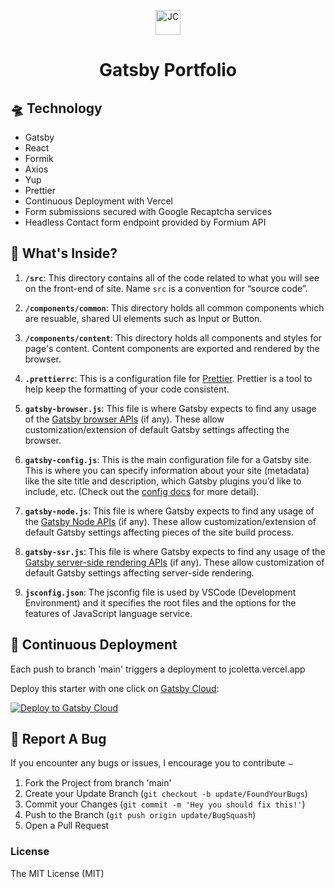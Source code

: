 <p align="center">
  <img alt="JC" src="src/assets/icons/favicon.ico" width="40" />
</p>

<h1 align="center">
 Gatsby Portfolio
</h1>

## 🛸 Technology

- Gatsby
- React
- Formik
- Axios
- Yup
- Prettier
- Continuous Deployment with <a href="https://vercel.com/" rel="noopener noreferral" style="text-decoration: none;">Vercel</a>
- Form submissions secured with Google Recaptcha services
- Headless Contact form endpoint provided by <a href="https://formium.io" rel="noopener noreferral" style="text-decoration: none;">Formium</a> API

## 🥸 What's Inside?

1.  **`/src`**: This directory contains all of the code related to what you will see on the front-end of site. Name `src` is a convention for “source code”.

2. **`/components/common`**: This directory holds all common components which are resuable, shared UI elements such as Input or Button.

3. **`/components/content`**: This directory holds all components and styles for page's content. Content components are exported and rendered by the browser.

4.  **`.prettierrc`**: This is a configuration file for [Prettier](https://prettier.io/). Prettier is a tool to help keep the formatting of your code consistent.

5.  **`gatsby-browser.js`**: This file is where Gatsby expects to find any usage of the [Gatsby browser APIs](https://www.gatsbyjs.com/docs/reference/config-files/gatsby-browser/) (if any). These allow customization/extension of default Gatsby settings affecting the browser.

4.  **`gatsby-config.js`**: This is the main configuration file for a Gatsby site. This is where you can specify information about your site (metadata) like the site title and description, which Gatsby plugins you’d like to include, etc. (Check out the [config docs](https://www.gatsbyjs.com/docs/reference/config-files/gatsby-config/) for more detail).

5.  **`gatsby-node.js`**: This file is where Gatsby expects to find any usage of the [Gatsby Node APIs](https://www.gatsbyjs.com/docs/reference/config-files/gatsby-node/) (if any). These allow customization/extension of default Gatsby settings affecting pieces of the site build process.

6.  **`gatsby-ssr.js`**: This file is where Gatsby expects to find any usage of the [Gatsby server-side rendering APIs](https://www.gatsbyjs.com/docs/reference/config-files/gatsby-ssr/) (if any). These allow customization of default Gatsby settings affecting server-side rendering.

7. **`jsconfig.json`**: The jsconfig file is used by VSCode (Development Environment) and it specifies the root files and the options for the features of JavaScript language service.
## 🚀 Continuous Deployment

Each push to branch 'main' triggers a deployment to jcoletta.vercel.app

Deploy this starter with one click on [Gatsby Cloud](https://www.gatsbyjs.com/cloud/):

[<img src="https://www.gatsbyjs.com/deploynow.svg" alt="Deploy to Gatsby Cloud">](https://www.gatsbyjs.com/dashboard/deploynow?url=https://github.com/gatsbyjs/gatsby-starter-default)

## 🐛 Report A Bug

If you encounter any bugs or issues, I encourage you to contribute &smile;

1. Fork the Project from branch 'main'
2. Create your Update Branch (`git checkout -b update/FoundYourBugs`)
3. Commit your Changes (`git commit -m 'Hey you should fix this!'`)
4. Push to the Branch (`git push origin update/BugSquash`)
5. Open a Pull Request

### License

<a href="https://mit-license.org/" rel="noopener noreferral" style="text-decoration: none;">The MIT License (MIT)</a>
